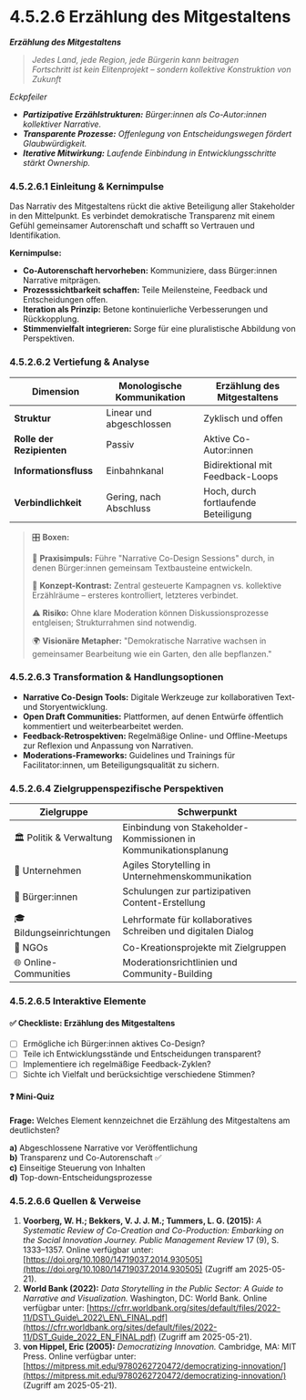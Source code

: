 # 4.5.2.6 Erzählung des Mitgestaltens

_**Erzählung des Mitgestaltens**_

> _Jedes Land, jede Region, jede Bürgerin kann beitragen_\
> _&#x46;ortschritt ist kein Elitenprojekt – sondern kollektive Konstruktion von Zukunft_

_Eckpfeiler_

* _**Partizipative Erzählstrukturen:** Bürger:innen als Co-Autor:innen kollektiver Narrative._
* _**Transparente Prozesse:** Offenlegung von Entscheidungswegen fördert Glaubwürdigkeit._
* _**Iterative Mitwirkung:** Laufende Einbindung in Entwicklungsschritte stärkt Ownership._

### 4.5.2.6.1 Einleitung & Kernimpulse

Das Narrativ des Mitgestaltens rückt die aktive Beteiligung aller Stakeholder in den Mittelpunkt. Es verbindet demokratische Transparenz mit einem Gefühl gemeinsamer Autorenschaft und schafft so Vertrauen und Identifikation.

**Kernimpulse:**

* **Co-Autorenschaft hervorheben:** Kommuniziere, dass Bürger:innen Narrative mitprägen.
* **Prozesssichtbarkeit schaffen:** Teile Meilensteine, Feedback und Entscheidungen offen.
* **Iteration als Prinzip:** Betone kontinuierliche Verbesserungen und Rückkopplung.
* **Stimmenvielfalt integrieren:** Sorge für eine pluralistische Abbildung von Perspektiven.

### 4.5.2.6.2 Vertiefung & Analyse

| Dimension                 | Monologische Kommunikation | Erzählung des Mitgestaltens          |
| ------------------------- | -------------------------- | ------------------------------------ |
| **Struktur**              | Linear und abgeschlossen   | Zyklisch und offen                   |
| **Rolle der Rezipienten** | Passiv                     | Aktive Co-Autor:innen                |
| **Informationsfluss**     | Einbahnkanal               | Bidirektional mit Feedback-Loops     |
| **Verbindlichkeit**       | Gering, nach Abschluss     | Hoch, durch fortlaufende Beteiligung |

> 🎛️ **Boxen:**
>
> 📌 **Praxisimpuls:** Führe "Narrative Co-Design Sessions" durch, in denen Bürger:innen gemeinsam Textbausteine entwickeln.
>
> 🧠 **Konzept-Kontrast:** Zentral gesteuerte Kampagnen vs. kollektive Erzählräume – ersteres kontrolliert, letzteres verbindet.
>
> ⚠️ **Risiko:** Ohne klare Moderation können Diskussionsprozesse entgleisen; Strukturrahmen sind notwendig.
>
> 🌍 **Visionäre Metapher:** "Demokratische Narrative wachsen in gemeinsamer Bearbeitung wie ein Garten, den alle bepflanzen."

### 4.5.2.6.3 Transformation & Handlungsoptionen

* **Narrative Co-Design Tools:** Digitale Werkzeuge zur kollaborativen Text- und Storyentwicklung.
* **Open Draft Communities:** Plattformen, auf denen Entwürfe öffentlich kommentiert und weiterbearbeitet werden.
* **Feedback-Retrospektiven:** Regelmäßige Online- und Offline-Meetups zur Reflexion und Anpassung von Narrativen.
* **Moderations-Frameworks:** Guidelines und Trainings für Facilitator:innen, um Beteiligungsqualität zu sichern.

### 4.5.2.6.4 Zielgruppenspezifische Perspektiven

| Zielgruppe               | Schwerpunkt                                                      |
| ------------------------ | ---------------------------------------------------------------- |
| 🏛️ Politik & Verwaltung | Einbindung von Stakeholder-Kommissionen in Kommunikationsplanung |
| 🏢 Unternehmen           | Agiles Storytelling in Unternehmenskommunikation                 |
| 🧍 Bürger:innen          | Schulungen zur partizipativen Content-Erstellung                 |
| 🎓 Bildungseinrichtungen | Lehrformate für kollaboratives Schreiben und digitalen Dialog    |
| 🤝 NGOs                  | Co-Kreationsprojekte mit Zielgruppen                             |
| 🌐 Online-Communities    | Moderationsrichtlinien und Community-Building                    |

### 4.5.2.6.5 Interaktive Elemente

#### ✅ Checkliste: Erzählung des Mitgestaltens

* [ ] Ermögliche ich Bürger:innen aktives Co-Design?
* [ ] Teile ich Entwicklungsstände und Entscheidungen transparent?
* [ ] Implementiere ich regelmäßige Feedback-Zyklen?
* [ ] Sichte ich Vielfalt und berücksichtige verschiedene Stimmen?

#### ❓ Mini-Quiz

**Frage:** Welches Element kennzeichnet die Erzählung des Mitgestaltens am deutlichsten?

**a)** Abgeschlossene Narrative vor Veröffentlichung\
**b)** Transparenz und Co-Autorenschaft ✅\
**c)** Einseitige Steuerung von Inhalten\
**d)** Top-down-Entscheidungsprozesse

### 4.5.2.6.6 Quellen & Verweise

1. **Voorberg, W. H.; Bekkers, V. J. J. M.; Tummers, L. G. (2015):** _A Systematic Review of Co-Creation and Co-Production: Embarking on the Social Innovation Journey._ _Public Management Review_ 17 (9), S. 1333–1357. Online verfügbar unter: [https://doi.org/10.1080/14719037.2014.930505](https://doi.org/10.1080/14719037.2014.930505) (Zugriff am 2025-05-21).
2. **World Bank (2022):** _Data Storytelling in the Public Sector: A Guide to Narrative and Visualization._ Washington, DC: World Bank. Online verfügbar unter: [https://cfrr.worldbank.org/sites/default/files/2022-11/DST\_Guide\_2022\_EN\_FINAL.pdf](https://cfrr.worldbank.org/sites/default/files/2022-11/DST_Guide_2022_EN_FINAL.pdf) (Zugriff am 2025-05-21).
3. **von Hippel, Eric (2005):** _Democratizing Innovation._ Cambridge, MA: MIT Press. Online verfügbar unter: [https://mitpress.mit.edu/9780262720472/democratizing-innovation/](https://mitpress.mit.edu/9780262720472/democratizing-innovation/) (Zugriff am 2025-05-21).
